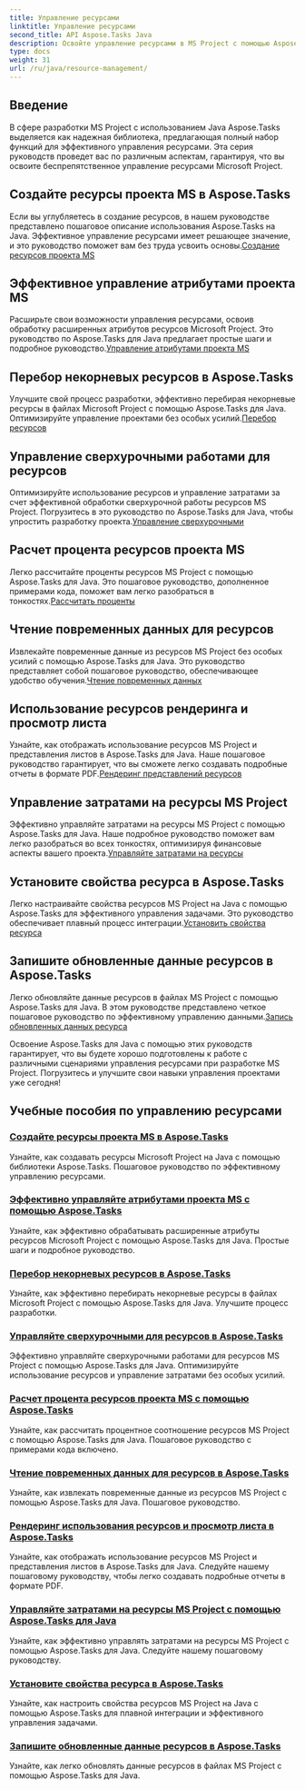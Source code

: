 ```yaml
---
title: Управление ресурсами
linktitle: Управление ресурсами
second_title: API Aspose.Tasks Java
description: Освойте управление ресурсами в MS Project с помощью Aspose.Tasks для Java. Научитесь создавать, повторять, управлять затратами и многое другое. Оптимизируйте разработку с помощью наших руководств.
type: docs
weight: 31
url: /ru/java/resource-management/
---
```

## Введение

В сфере разработки MS Project с использованием Java Aspose.Tasks выделяется как надежная библиотека, предлагающая полный набор функций для эффективного управления ресурсами. Эта серия руководств проведет вас по различным аспектам, гарантируя, что вы освоите беспрепятственное управление ресурсами Microsoft Project.

## Создайте ресурсы проекта MS в Aspose.Tasks
 Если вы углубляетесь в создание ресурсов, в нашем руководстве представлено пошаговое описание использования Aspose.Tasks на Java. Эффективное управление ресурсами имеет решающее значение, и это руководство поможет вам без труда усвоить основы.[Создание ресурсов проекта MS](./create-resources/)

## Эффективное управление атрибутами проекта MS
Расширьте свои возможности управления ресурсами, освоив обработку расширенных атрибутов ресурсов Microsoft Project. Это руководство по Aspose.Tasks для Java предлагает простые шаги и подробное руководство.[Управление атрибутами проекта MS](./extended-resource-attributes/)

## Перебор некорневых ресурсов в Aspose.Tasks
 Улучшите свой процесс разработки, эффективно перебирая некорневые ресурсы в файлах Microsoft Project с помощью Aspose.Tasks для Java. Оптимизируйте управление проектами без особых усилий.[Перебор ресурсов](./iterate-non-root-resources/)

## Управление сверхурочными работами для ресурсов
 Оптимизируйте использование ресурсов и управление затратами за счет эффективной обработки сверхурочной работы ресурсов MS Project. Погрузитесь в это руководство по Aspose.Tasks для Java, чтобы упростить разработку проекта.[Управление сверхурочными](./overtimes-resource/)

## Расчет процента ресурсов проекта MS
 Легко рассчитайте проценты ресурсов MS Project с помощью Aspose.Tasks для Java. Это пошаговое руководство, дополненное примерами кода, поможет вам легко разобраться в тонкостях.[Рассчитать проценты](./percentage-calculations/)

## Чтение повременных данных для ресурсов
 Извлекайте повременные данные из ресурсов MS Project без особых усилий с помощью Aspose.Tasks для Java. Это руководство представляет собой пошаговое руководство, обеспечивающее удобство обучения.[Чтение повременных данных](./read-timephased-data/)

## Использование ресурсов рендеринга и просмотр листа
 Узнайте, как отображать использование ресурсов MS Project и представления листов в Aspose.Tasks для Java. Наше пошаговое руководство гарантирует, что вы сможете легко создавать подробные отчеты в формате PDF.[Рендеринг представлений ресурсов](./render-resource-usage-sheet-view/)

## Управление затратами на ресурсы MS Project
 Эффективно управляйте затратами на ресурсы MS Project с помощью Aspose.Tasks для Java. Наше подробное руководство поможет вам легко разобраться во всех тонкостях, оптимизируя финансовые аспекты вашего проекта.[Управляйте затратами на ресурсы](./resource-cost/)

## Установите свойства ресурса в Aspose.Tasks
 Легко настраивайте свойства ресурсов MS Project на Java с помощью Aspose.Tasks для эффективного управления задачами. Это руководство обеспечивает плавный процесс интеграции.[Установить свойства ресурса](./set-resource-properties/)

## Запишите обновленные данные ресурсов в Aspose.Tasks
 Легко обновляйте данные ресурсов в файлах MS Project с помощью Aspose.Tasks для Java. В этом руководстве представлено четкое пошаговое руководство по эффективному управлению данными.[Запись обновленных данных ресурса](./write-updated-resource-data/)

Освоение Aspose.Tasks для Java с помощью этих руководств гарантирует, что вы будете хорошо подготовлены к работе с различными сценариями управления ресурсами при разработке MS Project. Погрузитесь и улучшите свои навыки управления проектами уже сегодня!
## Учебные пособия по управлению ресурсами
### [Создайте ресурсы проекта MS в Aspose.Tasks](./create-resources/)
Узнайте, как создавать ресурсы Microsoft Project на Java с помощью библиотеки Aspose.Tasks. Пошаговое руководство по эффективному управлению ресурсами.
### [Эффективно управляйте атрибутами проекта MS с помощью Aspose.Tasks](./extended-resource-attributes/)
Узнайте, как эффективно обрабатывать расширенные атрибуты ресурсов Microsoft Project с помощью Aspose.Tasks для Java. Простые шаги и подробное руководство.
### [Перебор некорневых ресурсов в Aspose.Tasks](./iterate-non-root-resources/)
Узнайте, как эффективно перебирать некорневые ресурсы в файлах Microsoft Project с помощью Aspose.Tasks для Java. Улучшите процесс разработки.
### [Управляйте сверхурочными для ресурсов в Aspose.Tasks](./overtimes-resource/)
Эффективно управляйте сверхурочными работами для ресурсов MS Project с помощью Aspose.Tasks для Java. Оптимизируйте использование ресурсов и управление затратами без особых усилий.
### [Расчет процента ресурсов проекта MS с помощью Aspose.Tasks](./percentage-calculations/)
Узнайте, как рассчитать процентное соотношение ресурсов MS Project с помощью Aspose.Tasks для Java. Пошаговое руководство с примерами кода включено.
### [Чтение повременных данных для ресурсов в Aspose.Tasks](./read-timephased-data/)
Узнайте, как извлекать повременные данные из ресурсов MS Project с помощью Aspose.Tasks для Java. Пошаговое руководство.
### [Рендеринг использования ресурсов и просмотр листа в Aspose.Tasks](./render-resource-usage-sheet-view/)
Узнайте, как отображать использование ресурсов MS Project и представления листов в Aspose.Tasks для Java. Следуйте нашему пошаговому руководству, чтобы легко создавать подробные отчеты в формате PDF.
### [Управляйте затратами на ресурсы MS Project с помощью Aspose.Tasks для Java](./resource-cost/)
Узнайте, как эффективно управлять затратами на ресурсы MS Project с помощью Aspose.Tasks для Java. Следуйте нашему пошаговому руководству.
### [Установите свойства ресурса в Aspose.Tasks](./set-resource-properties/)
Узнайте, как настроить свойства ресурсов MS Project на Java с помощью Aspose.Tasks для плавной интеграции и эффективного управления задачами.
### [Запишите обновленные данные ресурсов в Aspose.Tasks](./write-updated-resource-data/)
Узнайте, как легко обновлять данные ресурсов в файлах MS Project с помощью Aspose.Tasks для Java.